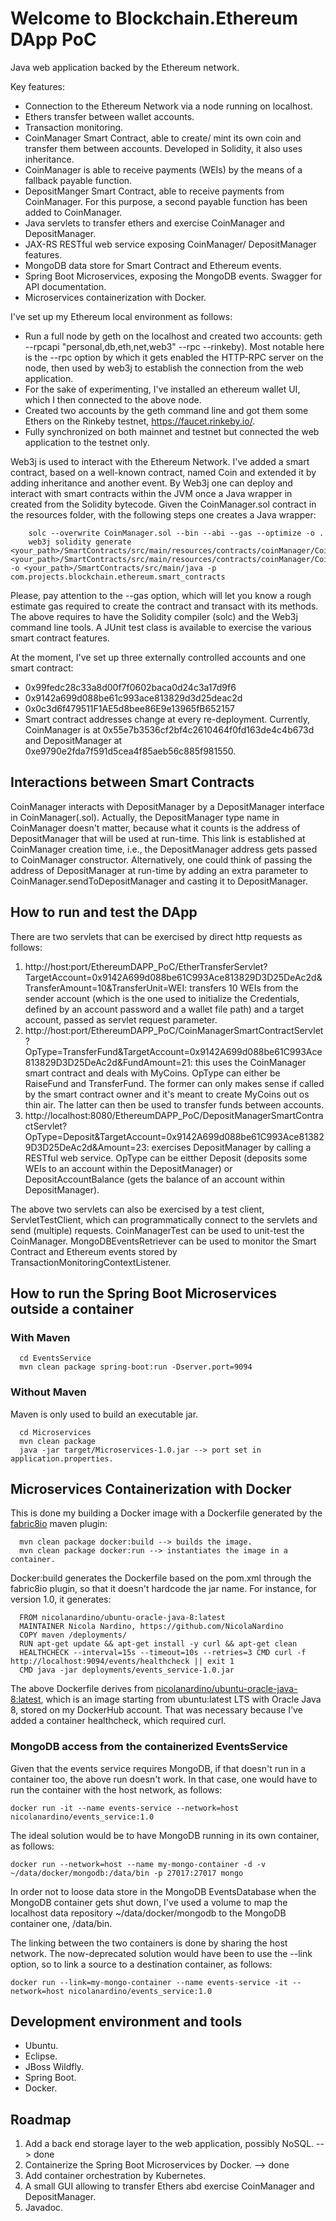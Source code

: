 # Welcome to Blockchain.Ethereum DApp PoC
Java web application backed by the Ethereum network.

Key features:
  - Connection to the Ethereum Network via a node running on localhost.
  - Ethers transfer between wallet accounts.
  - Transaction monitoring.
  - CoinManager Smart Contract, able to create/ mint its own coin and transfer them between accounts. Developed in Solidity, it also uses inheritance.
  - CoinManager is able to receive payments (WEIs) by the means of a fallback payable function.
  - DepositManger Smart Contract, able to receive payments from CoinManager. For this purpose, a second payable function has been added to CoinManager.
  - Java servlets to transfer ethers and exercise CoinManager and DepositManager.
  - JAX-RS RESTful web service exposing CoinManager/ DepositManager features.
  - MongoDB data store for Smart Contract and Ethereum events.
  - Spring Boot Microservices, exposing the MongoDB events. Swagger for API documentation.
  - Microservices containerization with Docker.

I've set up my Ethereum local environment as follows:
  - Run a full node by geth on the localhost and created two accounts: geth --rpcapi "personal,db,eth,net,web3" --rpc --rinkeby). Most notable here is the --rpc option by which it gets enabled the HTTP-RPC server on the node, then used by web3j to establish the connection from the web application.
  - For the sake of experimenting, I've installed an ethereum wallet UI, which I then connected to the above node.
  - Created two accounts by the geth command line and got them some Ethers on the Rinkeby testnet, https://faucet.rinkeby.io/. 
  - Fully synchronized on both mainnet and testnet but connected the web application to the testnet only.
  
Web3j is used to interact with the Ethereum Network.
I've added a smart contract, based on a well-known contract, named Coin and extended it by adding inheritance and another event. By Web3j one can deploy and interact with smart contracts within the JVM once a Java wrapper in created from the Solidity bytecode.
Given the CoinManager.sol contract in the resources folder, with the following steps one creates a Java wrapper:
```unix
    solc --overwrite CoinManager.sol --bin --abi --gas --optimize -o . 
    web3j solidity generate <your_path>/SmartContracts/src/main/resources/contracts/coinManager/CoinManager.bin    <your_path>/SmartContracts/src/main/resources/contracts/coinManager/CoinManager.abi -o <your_path>/SmartContracts/src/main/java -p com.projects.blockchain.ethereum.smart_contracts
```
Please, pay attention to the --gas option, which will let you know a rough estimate gas required to create the contract and transact with its methods.
The above requires to have the Solidity compiler (solc) and the Web3j command line tools.
A JUnit test class is available to exercise the various smart contract features.

At the moment, I've set up three externally controlled accounts and one smart contract:

- 0x99fedc28c33a8d00f7f0602baca0d24c3a17d9f6
- 0x9142a699d088be61c993ace813829d3d25deac2d
- 0x0c3d6f479511F1AE5d8bee86E9e13965fB652157
- Smart contract addresses change at every re-deployment. Currently, CoinManager is at 0x55e7b3536cf2bf4c2610464f0fd163de4c4b673d and DepositManager at 0xe9790e2fda7f591d5cea4f85aeb56c885f981550.

## Interactions between Smart Contracts
CoinManager interacts with DepositManager by a DepositManager interface in CoinManager(.sol). Actually, the DepositManager type name in CoinManager doesn't matter, because what it counts is the address of DepositManager that will be used at run-time. This link is established at CoinManager creation time, i.e., the DepositManager address gets passed to CoinManager constructor. Alternatively, one could think of passing the address of DepositManager at run-time by adding an extra parameter to CoinManager.sendToDepositManager and casting it to DepositManager.

## How to run and test the DApp
There are two servlets that can be exercised by direct http requests as follows:
1.  http://host:port/EthereumDAPP_PoC/EtherTransferServlet?TargetAccount=0x9142A699d088be61C993Ace813829D3D25DeAc2d&TransferAmount=10&TransferUnit=WEI: transfers 10 WEIs from the sender account (which is the one used to initialize the Credentials, defined by an account password and a wallet file path) and a target account, passed as servlet request parameter.
2. http://host:port/EthereumDAPP_PoC/CoinManagerSmartContractServlet?OpType=TransferFund&TargetAccount=0x9142A699d088be61C993Ace813829D3D25DeAc2d&FundAmount=21: this uses the CoinManager smart contract and deals with MyCoins. OpType can either be RaiseFund and TransferFund. The former can only makes sense if called by the smart contract owner and it's meant to create MyCoins out os thin air. The latter can then be used to transfer funds between accounts.
3. http://localhost:8080/EthereumDAPP_PoC/DepositManagerSmartContractServlet?OpType=Deposit&TargetAccount=0x9142A699d088be61C993Ace813829D3D25DeAc2d&Amount=23: exercises DepositManager by calling a RESTful web service. OpType can be eitther Deposit (deposits some WEIs to an account within the DepositManager) or DepositAccountBalance (gets the balance of an account within DepositManager). 

The above two servlets can also be exercised by a test client, ServletTestClient, which can programmatically connect to the servlets and send (multiple) requests.
CoinManagerTest can be used to unit-test the CoinManager.
MongoDBEventsRetriever can be used to monitor the Smart Contract and Ethereum events stored by TransactionMonitoringContextListener.

## How to run the Spring Boot Microservices outside a container
### With Maven
```
  cd EventsService
  mvn clean package spring-boot:run -Dserver.port=9094
```
### Without Maven
Maven is only used to build an executable jar.
```
  cd Microservices
  mvn clean package
  java -jar target/Microservices-1.0.jar --> port set in application.properties.
```
## Microservices Containerization with Docker
This is done my building a Docker image with a Dockerfile generated by the [fabric8io](https://github.com/fabric8io/docker-maven-plugin) maven plugin:
```
  mvn clean package docker:build --> builds the image.
  mvn clean package docker:run --> instantiates the image in a container.
```
Docker:build generates the Dockerfile based on the pom.xml through the fabric8io plugin, so that it doesn't hardcode the jar name. For instance, for version 1.0, it generates:
```
  FROM nicolanardino/ubuntu-oracle-java-8:latest
  MAINTAINER Nicola Nardino, https://github.com/NicolaNardino
  COPY maven /deployments/
  RUN apt-get update && apt-get install -y curl && apt-get clean
  HEALTHCHECK --interval=15s --timeout=10s --retries=3 CMD curl -f http://localhost:9094/events/healthcheck || exit 1
  CMD java -jar deployments/events_service-1.0.jar
```
The above Dockerfile derives from [nicolanardino/ubuntu-oracle-java-8:latest](https://hub.docker.com/r/nicolanardino/ubuntu-oracle-java-8/), which is an image starting from ubuntu:latest LTS with Oracle Java 8, stored on my DockerHub account. That was necessary because I've added a container healthcheck, which required curl.

### MongoDB access from the containerized EventsService
Given that the events service requires MongoDB, if that doesn't run in a container too, the above run doesn't work. In that case, one would have to run the container with the host network, as follows:
```
docker run -it --name events-service --network=host nicolanardino/events_service:1.0
```
The ideal solution would be to have MongoDB running in its own container, as follows:
```
docker run --network=host --name my-mongo-container -d -v ~/data/docker/mongodb:/data/bin -p 27017:27017 mongo
```
In order not to loose data store in the MongoDB EventsDatabase when the MongoDB container gets shut down, I've used a volume to map the localhost data repository ~/data/docker/mongodb to the MongoDB container one, /data/bin.

The linking between the two containers is done by sharing the host network. The now-deprecated solution would have been to use the --link option, so to link a source to a destination container, as follows:
```
docker run --link=my-mongo-container --name events-service -it --network=host nicolanardino/events_service:1.0
```

## Development environment and tools
- Ubuntu. 
- Eclipse. 
- JBoss Wildfly. 
- Spring Boot. 
- Docker. 

## Roadmap

1. Add a back end storage layer to the web application, possibly NoSQL. --> done
2. Containerize the Spring Boot Microservices by Docker. --> done
3. Add container orchestration by Kubernetes.
4. A small GUI allowing to transfer Ethers abd exercise CoinManager and DepositManager.
5. Javadoc.

